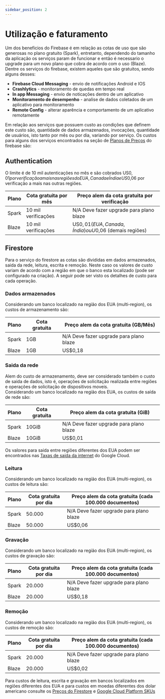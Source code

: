 ```yaml
---
sidebar_position: 2
---
```


# Utilização e faturamento

Um dos beneficios do Firebase é em relação as cotas de uso que são generosas no plano gratuito (Spark), entretanto, dependendo do tamanho da aplicação os serviços param de funcionar e então é necessario o upgrade para um novo plano que cobra de acordo com o uso (Blaze).  
Dentre os serviços do firebase, existem aqueles que são gratuitos, sendo alguns desses:

- **Firebase Cloud Messaging** - envio de notificações Android e IOS
- **Crashlytics** - monitoramento de quedas em tempo real
- **In app Messaging** - envio de noticações dentro de um aplicativo
- **Monitoramento de desempenho** - analise de dados coletados de um aplicativo para monitoramento
- **Remote Config** - alterar aparência e comportamento de um aplicativo remotamente

Em relação aos serviços que possuem custo as condições que definem este custo são, quantidade de dados armazenados, invocações, quantidade de usuários, isto tanto por mês ou por dia, variando por serviço. Os custos para alguns dos serviços encontrados na seção de [Planos de Preços](https://firebase.google.com/pricing?hl=pt-br) do firebase são:

## Authentication

O limite é de 10 mil autenticações no mês e são cobrados US$0,01 por verificação a mais nas regiões do EUA, Canada e Índia e US$0,06 por verificação a mais nas outras regiões.

| Plano | Cota gratuita por mês | Preço alem da cota gratuita por verificação              |
| ----- | ----------------------| -------------------------------------------------------- |
| Spark | 10 mil verificações   | N/A Deve fazer upgrade para plano blaze                  |
| Blaze | 10 mil verificações   | US$0,01 (EUA, Canada, Índia) ou U$0,06 (demais regiões) |

## Firestore

Para o serviço do firestore as cotas são divididas em dados armazenados, saida da rede, leitura, escrita e remoção. Neste caso os valores de custo variam de acordo com a região em que o banco esta localizado (pode ser configurado na criação). A seguir pode ser visto  os detalhes de custo para cada operação.

### Dados armazenados

Considerando um banco localizado na região dos EUA (multi-region), os custos de armazenamento são:

| Plano | Cota gratuita | Preço alem da cota gratuita (GB/Mês)    |
| ----- | ------------- | --------------------------------------- |
| Spark | 1GB           | N/A Deve fazer upgrade para plano blaze |
| Blaze | 1GB           | US$0,18                                 |

### Saida da rede

Alem do custo de armazenamento, deve ser considerado também o custo de saida de dados, isto é, operações de solicitação realizada entre regiões e operações de solicitação de dispositivos moveis.  
Considerando um banco localizado na região dos EUA, os custos de saída de rede são:

| Plano | Cota gratuita  | Preço alem da cota gratuita (GiB)        |
| ----- | -------------  | ---------------------------------------- |
| Spark | 10GiB          | N/A Deve fazer upgrade para plano blaze  |
| Blaze | 10GiB          | US$0,01                                  |

Os valores para saida entre regiões diferentes dos EUA podem ser encontrados nas [Taxas de saída da internet](https://cloud.google.com/firestore/pricing?hl=pt-br#internet-egress) do Google Cloud.

### Leitura

Considerando um banco localizado na região dos EUA (multi-region), os custos de leitura são:

| Plano | Cota gratuita por dia  | Preço alem da cota gratuita (cada 100.000 documentos) |
| ----- | ---------------------  | ----------------------------------------------------- |
| Spark | 50.000                 | N/A Deve fazer upgrade para plano blaze               |
| Blaze | 50.000                 | US$0,06                                               |

### Gravação

Considerando um banco localizado na região dos EUA (multi-region), os custos de gravação são:

| Plano | Cota gratuita por dia  | Preço alem da cota gratuita (cada 100.000 documentos) |
| ----- | ---------------------  | ----------------------------------------------------- |
| Spark | 20.000                 | N/A Deve fazer upgrade para plano blaze               |
| Blaze | 20.000                 | US$0,18                                               |

### Remoção

Considerando um banco localizado na região dos EUA (multi-region), os custos de remoção são:

| Plano | Cota gratuita por dia  | Preço alem da cota gratuita (cada 100.000 documentos) |
| ----- | ---------------------  | ----------------------------------------------------- |
| Spark | 20.000                 | N/A Deve fazer upgrade para plano blaze               |
| Blaze | 20.000                 | US$0,02                                               |

Para custos de leitura, escrita e gravação em bancos localizados em regiões diferentes dos EUA e para custos em moedas diferentes dos dolar americano consulte os [Preços do Firestore](https://cloud.google.com/firestore/pricing?hl=pt-br#firestore-pricing) e [Google Cloud Platform SKUs](https://cloud.google.com/skus/?hl=pt-br&currency=BRL&filter=)